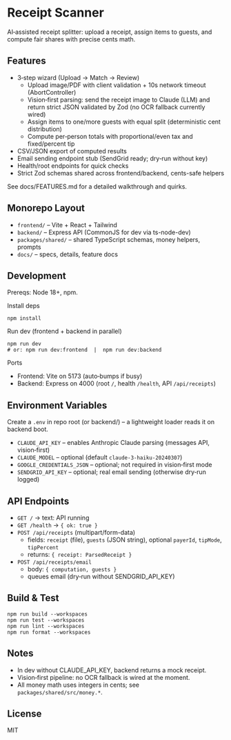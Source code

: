# Receipt Scanner

AI‑assisted receipt splitter: upload a receipt, assign items to guests, and compute fair shares with precise cents math.

## Features

- 3‑step wizard (Upload → Match → Review)
  - Upload image/PDF with client validation + 10s network timeout (AbortController)
  - Vision‑first parsing: send the receipt image to Claude (LLM) and return strict JSON validated by Zod (no OCR fallback currently wired)
  - Assign items to one/more guests with equal split (deterministic cent distribution)
  - Compute per‑person totals with proportional/even tax and fixed/percent tip
- CSV/JSON export of computed results
- Email sending endpoint stub (SendGrid ready; dry‑run without key)
- Health/root endpoints for quick checks
- Strict Zod schemas shared across frontend/backend, cents-safe helpers

See docs/FEATURES.md for a detailed walkthrough and quirks.

## Monorepo Layout

- `frontend/` – Vite + React + Tailwind
- `backend/` – Express API (CommonJS for dev via ts-node-dev)
- `packages/shared/` – shared TypeScript schemas, money helpers, prompts
- `docs/` – specs, details, feature docs

## Development

Prereqs: Node 18+, npm.

Install deps

```
npm install
```

Run dev (frontend + backend in parallel)

```
npm run dev
# or: npm run dev:frontend  |  npm run dev:backend
```

Ports

- Frontend: Vite on 5173 (auto‑bumps if busy)
- Backend: Express on 4000 (root `/`, health `/health`, API `/api/receipts`)

## Environment Variables

Create a `.env` in repo root (or backend/) – a lightweight loader reads it on backend boot.

- `CLAUDE_API_KEY` – enables Anthropic Claude parsing (messages API, vision‑first)
- `CLAUDE_MODEL` – optional (default `claude-3-haiku-20240307`)
- `GOOGLE_CREDENTIALS_JSON` – optional; not required in vision‑first mode
- `SENDGRID_API_KEY` – optional; real email sending (otherwise dry‑run logged)

## API Endpoints

- `GET /` → text: API running
- `GET /health` → `{ ok: true }`
- `POST /api/receipts` (multipart/form-data)
  - fields: `receipt` (file), `guests` (JSON string), optional `payerId`, `tipMode`, `tipPercent`
  - returns: `{ receipt: ParsedReceipt }`
- `POST /api/receipts/email`
  - body: `{ computation, guests }`
  - queues email (dry‑run without SENDGRID_API_KEY)

## Build & Test

```
npm run build --workspaces
npm run test --workspaces
npm run lint --workspaces
npm run format --workspaces
```

## Notes

- In dev without CLAUDE_API_KEY, backend returns a mock receipt.
- Vision‑first pipeline: no OCR fallback is wired at the moment.
- All money math uses integers in cents; see `packages/shared/src/money.*`.

## License

MIT
